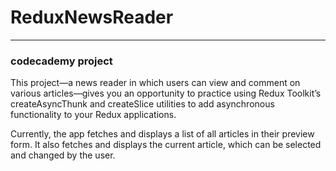 # ReduxNewsReader
---
### codecademy project

This project—a news reader in which users can view and comment on various articles—gives you an opportunity to practice using Redux Toolkit’s createAsyncThunk and createSlice utilities to add asynchronous functionality to your Redux applications.

Currently, the app fetches and displays a list of all articles in their preview form. It also fetches and displays the current article, which can be selected and changed by the user. 
